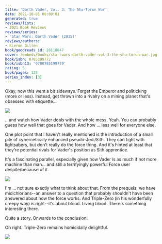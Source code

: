 ```yaml
---
title: 'Darth Vader, Vol. 3: The Shu-Torun War'
date: 2021-10-01 00:00:01
generated: true
reviews/lists:
- 2021 Book Reviews
reviews/series:
- 'Star Wars: Darth Vader (2015)'
reviews/authors:
- Kieron Gillen
book/goodreads_id: 28118847
cover: /embeds/books/star-wars-darth-vader-vol-3-the-shu-torun-war.jpg
book/isbn: 0785199772
book/isbn13: '9780785199779'
rating: 5
book/pages: 128
series_index: [3]
---
```

Okay, now this went a bit sideways. Forget the Emperor and politicking (more or less). Instead, get thrown into a rivalry on a mining planet that's obsessed with etiquette...  

![](/embeds/books/attachments/vader-3.1.png)

<!--more-->

...and watch how Vader deals with the whole mess. Yeah. You can probably guess how well that goes for Vader. And how ... less well for everyone else.  

One plot point that I haven't really mentioned is the introduction of a small pile of cybernetically enhanced pseudo-Jedi/Sith. They can fight with lightsabers, but don't really do the force thing. And it's hinted at least that they're potential rivals for Vader's position as Sith apprentice.  

It's a fascinating parallel, especially given how Vader is as much if not more machine than man... and still a terrifyingly powerful Force user despite/because of it.  

![](/embeds/books/attachments/vader-3.5.png)  

I'm ... not sure exactly what to think about that. From the prequels, we have midichlorians--an answer to a question that probably shouldn't have been answered about how the force works. And Triple-Zero (in his wonderfully creepy way) is right--it's about blood. Living blood. There's something interesting there.  

Quite a story. Onwards to the conclusion!  

Oh right. Triple-Zero remains homicidally delightful.  

![](/embeds/books/attachments/vader-3.6.png)